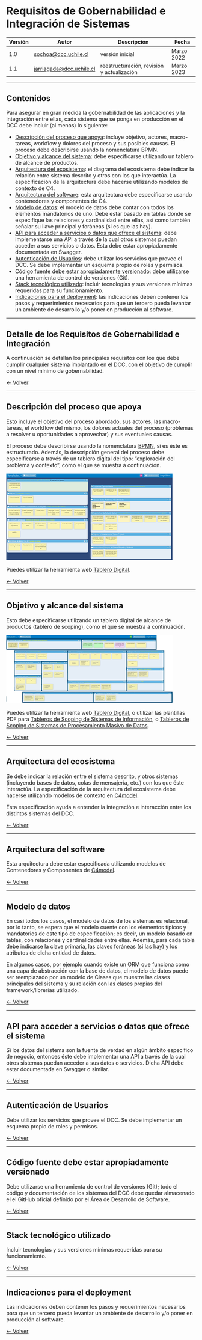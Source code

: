 # Requisitos de Gobernabilidad e Integración de Sistemas

|Versión|Autor|Descripción|Fecha|
|---|---|---|---|
|1.0|sochoa@dcc.uchile.cl|versión inicial|Marzo 2022|
|1.1|jarriagada@dcc.uchile.cl|reestructuración, revisión y actualización|Marzo 2023|

___

## Contenidos

Para asegurar en gran medida la gobernabilidad de las aplicaciones y la integración entre ellas, cada sistema que se ponga en producción en el DCC debe incluir (al menos) lo siguiente:

- [Descripción del proceso que apoya](#descripción-del-proceso-que-apoya): incluye objetivo, actores, macro-tareas, workflow y dolores del proceso y sus posibles causas. El proceso debe describirse usando la nomenclatura BPMN.
- [Objetivo y alcance del sistema](#objetivo-y-alcance-del-sistema): debe especificarse utilizando un tablero de alcance de productos.
- [Arquitectura del ecosistema](#arquitectura-del-ecosistema): el diagrama del ecosistema debe indicar la relación entre sistema descrito y otros con los que interactúa. La especificación de la arquitectura debe hacerse utilizando modelos de contexto de C4.
- [Arquitectura del software](#arquitectura-del-software): esta arquitectura debe especificarse usando contenedores y componentes de C4.
- [Modelo de datos](#modelo-de-datos): el modelo de datos debe contar con todos los elementos mandatorios de uno. Debe estar basado en tablas donde se especifique las relaciones y cardinalidad entre ellas, así como también señalar su llave principal y foráneas (si es que las hay).
- [API para acceder a servicios o datos que ofrece el sistema](#api-para-acceder-a-servicios-o-datos-que-ofrece-el-sistema): debe implementarse una API a través de la cual otros sistemas puedan acceder a sus servicios o datos. Esta debe estar apropiadamente documentada en Swagger.
- [Autenticación de Usuarios](#autenticación-de-usuarios): debe utilizar los servicios que provee el DCC. Se debe implementar un esquema propio de roles y permisos.
- [Código fuente debe estar apropiadamente versionado](#código-fuente-debe-estar-apropiadamente-versionado): debe utilizarse una herramienta de control de versiones (Git).
- [Stack tecnológico utilizado](#stack-tecnológico-utilizado): incluir tecnologías y sus versiones mínimas requeridas para su funcionamiento.
- [Indicaciones para el deployment](#indicaciones-para-el-deployment): las indicaciones deben contener los pasos y requerimientos necesarios para que un tercero pueda levantar un ambiente de desarrollo y/o poner en producción al software.

___


## Detalle de los Requisitos de Gobernabilidad e Integración

A continuación se detallan los principales requisitos con los que debe cumplir cualquier sistema implantado en el DCC, con el objetivo de cumplir con un nivel mínimo de gobernabilidad.

[<- Volver](#contenidos)

___

## Descripción del proceso que apoya

Esto incluye el objetivo del proceso abordado, sus actores, las macro-tareas, el workflow del mismo, los dolores actuales del proceso (problemas a resolver u oportunidades a aprovechar) y sus eventuales causas. 

El proceso debe describirse usando la nomenclatura [BPMN](https://www.bpmn.org/), si es éste es estructurado. Además, la descripción general del proceso debe especificarse a través de un tablero digital del tipo: “exploración del problema y contexto”, como el que se muestra a continuación.

![Tablero Digital - Exploración del Problema y Contexto](imagenes/TableroDigital-Contexto.png)

Puedes utilizar la herramienta web [Tablero Digital](https://dcc-cc5401.herokuapp.com/).

[<- Volver](#contenidos)

___

## Objetivo y alcance del sistema

Esto debe especificarse utilizando un tablero digital de alcance de productos (tablero de scoping), como el que se muestra a continuación.

![Tablero Digital - Scoping](imagenes/TableroDigital-Scoping.png)

Puedes utilizar la herramienta web [Tablero Digital](https://dcc-cc5401.herokuapp.com/), o utilizar las plantillas PDF para [Tableros de Scoping de Sistemas de Información](archivos/TableroScopingSistemasInformacion.pdf), o [Tableros de Scoping de Sistemas de Procesamiento Masivo de Datos](archivos/TableroScopingSistemasDatos.pdf).

[<- Volver](#contenidos)

___

## Arquitectura del ecosistema

Se debe indicar la relación entre el sistema descrito, y otros sistemas (incluyendo bases de datos, colas de mensajería, etc.) con los que éste interactúa. La especificación de la  arquitectura del ecosistema debe hacerse utilizando modelos de contexto en [C4model](https://c4model.com/). 

Esta especificación ayuda a entender la integración e interacción entre los distintos sistemas del DCC.


[<- Volver](#contenidos)

___

## Arquitectura del software

Esta arquitectura debe estar especificada utilizando modelos de Contenedores y Componentes de [C4model](https://c4model.com/).

[<- Volver](#contenidos)

___

## Modelo de datos

En casi todos los casos, el modelo de datos de los sistemas es relacional, por lo tanto, se espera que el modelo cuente con los elementos típicos y mandatorios de este tipo de especificación; es decir, un modelo basado en tablas, con relaciones y cardinalidades entre ellas. Además, para cada tabla debe indicarse la clave primaria, las claves foráneas (si las hay) y los atributos de dicha entidad de datos.

En algunos casos, por ejemplo cuando existe un ORM que funciona como una capa de abstracción con la base de datos, el modelo de datos puede ser reemplazado por un modelo de Clases que muestre las clases principales del sistema y su relación con las clases propias del framework/librerías utilizado.

[<- Volver](#contenidos)

___

## API para acceder a servicios o datos que ofrece el sistema

Si los datos del sistema son la fuente de verdad en algún ámbito específico de negocio, entonces éste debe implementar una API a través de la cual otros sistemas puedan acceder a sus datos o servicios. Dicha API debe estar documentada en Swagger o similar.

[<- Volver](#contenidos)

___

## Autenticación de Usuarios

Debe utilizar los servicios que provee el DCC. Se debe implementar un esquema propio de roles y permisos.

[<- Volver](#contenidos)

___

## Código fuente debe estar apropiadamente versionado

Debe utilizarse una herramienta de control de versiones (Git); todo el código y documentación de los sistemas del DCC debe quedar almacenado el el GitHub oficial definido por el Área de Desarrollo de Software.

[<- Volver](#contenidos)

___

## Stack tecnológico utilizado

Incluir tecnologías y sus versiones mínimas requeridas para su funcionamiento.

[<- Volver](#contenidos)

___

## Indicaciones para el deployment

Las indicaciones deben contener los pasos y requerimientos necesarios para que un tercero pueda levantar un ambiente de desarrollo y/o poner en producción al software.

[<- Volver](#contenidos)